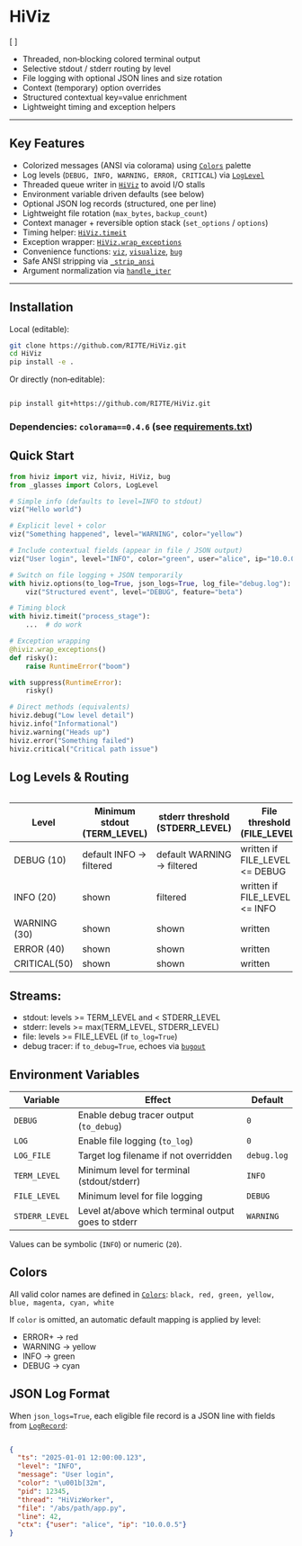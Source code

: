 # HiViz

[ ]

- Threaded, non‑blocking colored terminal output
- Selective stdout / stderr routing by level
- File logging with optional JSON lines and size rotation
- Context (temporary) option overrides
- Structured contextual key=value enrichment
- Lightweight timing and exception helpers

---

## Key Features

- Colorized messages (ANSI via colorama) using [`Colors`](\_glasses.py) palette
- Log levels (`DEBUG, INFO, WARNING, ERROR, CRITICAL`) via [`LogLevel`](\_glasses.py)
- Threaded queue writer in [`HiViz`](hiviz.py) to avoid I/O stalls
- Environment variable driven defaults (see below)
- Optional JSON log records (structured, one per line)
- Lightweight file rotation (`max_bytes`, `backup_count`)
- Context manager + reversible option stack (`set_options` / `options`)
- Timing helper: [`HiViz.timeit`](hiviz.py)
- Exception wrapper: [`HiViz.wrap_exceptions`](hiviz.py)
- Convenience functions: [`viz`](hiviz.py), [`visualize`](hiviz.py), [`bug`](hiviz.py)
- Safe ANSI stripping via [`_strip_ansi`](\_glasses.py)
- Argument normalization via [`handle_iter`](\_glasses.py)

---

## Installation

Local (editable):

```bash
git clone https://github.com/RI7TE/HiViz.git
cd HiViz
pip install -e .
```

Or directly (non‑editable):

```bash

pip install git+https://github.com/RI7TE/HiViz.git
```


### Dependencies: `colorama==0.4.6` (see [requirements.txt](vscode-file://vscode-app/Applications/Visual%20Studio%20Code%20-%20Insiders.app/Contents/Resources/app/out/vs/code/electron-browser/workbench/workbench.html))


## Quick Start


```python
from hiviz import viz, hiviz, HiViz, bug
from _glasses import Colors, LogLevel

# Simple info (defaults to level=INFO to stdout)
viz("Hello world")

# Explicit level + color
viz("Something happened", level="WARNING", color="yellow")

# Include contextual fields (appear in file / JSON output)
viz("User login", level="INFO", color="green", user="alice", ip="10.0.0.5")

# Switch on file logging + JSON temporarily
with hiviz.options(to_log=True, json_logs=True, log_file="debug.log"):
    viz("Structured event", level="DEBUG", feature="beta")

# Timing block
with hiviz.timeit("process_stage"):
    ...  # do work

# Exception wrapping
@hiviz.wrap_exceptions()
def risky():
    raise RuntimeError("boom")

with suppress(RuntimeError):
    risky()

# Direct methods (equivalents)
hiviz.debug("Low level detail")
hiviz.info("Informational")
hiviz.warning("Heads up")
hiviz.error("Something failed")
hiviz.critical("Critical path issue")
```


## Log Levels & Routing

|  |  |  |  |  |
| - | - | - | - | - |

| Level        | Minimum stdout (TERM_LEVEL) | stderr threshold (STDERR_LEVEL) | File threshold (FILE_LEVEL)    |
| ------------ | --------------------------- | ------------------------------- | ------------------------------ |
| DEBUG (10)   | default INFO → filtered    | default WARNING → filtered     | written if FILE_LEVEL <= DEBUG |
| INFO (20)    | shown                       | filtered                        | written if FILE_LEVEL <= INFO  |
| WARNING (30) | shown                       | shown                           | written                        |
| ERROR (40)   | shown                       | shown                           | written                        |
| CRITICAL(50) | shown                       | shown                           | written                        |



## Streams:

* stdout: levels >= TERM_LEVEL and < STDERR_LEVEL
* stderr: levels >= max(TERM_LEVEL, STDERR_LEVEL)
* file: levels >= FILE_LEVEL (if `to_log=True`)
* debug tracer: if `to_debug=True`, echoes via [`bugout`](vscode-file://vscode-app/Applications/Visual%20Studio%20Code%20-%20Insiders.app/Contents/Resources/app/out/vs/code/electron-browser/workbench/workbench.html)


## Environment Variables


| Variable         | Effect                                              | Default       |
| ---------------- | --------------------------------------------------- | ------------- |
| `DEBUG`        | Enable debug tracer output (`to_debug`)           | `0`         |
| `LOG`          | Enable file logging (`to_log`)                    | `0`         |
| `LOG_FILE`     | Target log filename if not overridden               | `debug.log` |
| `TERM_LEVEL`   | Minimum level for terminal (stdout/stderr)          | `INFO`      |
| `FILE_LEVEL`   | Minimum level for file logging                      | `DEBUG`     |
| `STDERR_LEVEL` | Level at/above which terminal output goes to stderr | `WARNING`   |

Values can be symbolic (`INFO`) or numeric (`20`).


## Colors

All valid color names are defined in [`Colors`](vscode-file://vscode-app/Applications/Visual%20Studio%20Code%20-%20Insiders.app/Contents/Resources/app/out/vs/code/electron-browser/workbench/workbench.html):
`black, red, green, yellow, blue, magenta, cyan, white`

If `color` is omitted, an automatic default mapping is applied by level:

* ERROR+ → red
* WARNING → yellow
* INFO → green
* DEBUG → cyan


## JSON Log Format

When `json_logs=True`, each eligible file record is a JSON line with fields from [`LogRecord`](vscode-file://vscode-app/Applications/Visual%20Studio%20Code%20-%20Insiders.app/Contents/Resources/app/out/vs/code/electron-browser/workbench/workbench.html):

```json

{
  "ts": "2025-01-01 12:00:00.123",
  "level": "INFO",
  "message": "User login",
  "color": "\u001b[32m",
  "pid": 12345,
  "thread": "HiVizWorker",
  "file": "/abs/path/app.py",
  "line": 42,
  "ctx": {"user": "alice", "ip": "10.0.0.5"}
}

```
